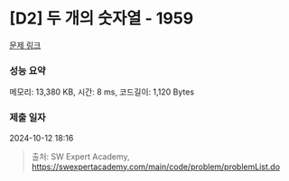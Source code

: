 # [D2] 두 개의 숫자열 - 1959 

[문제 링크](https://swexpertacademy.com/main/code/problem/problemDetail.do?contestProbId=AV5PpoFaAS4DFAUq) 

### 성능 요약

메모리: 13,380 KB, 시간: 8 ms, 코드길이: 1,120 Bytes

### 제출 일자

2024-10-12 18:16



> 출처: SW Expert Academy, https://swexpertacademy.com/main/code/problem/problemList.do